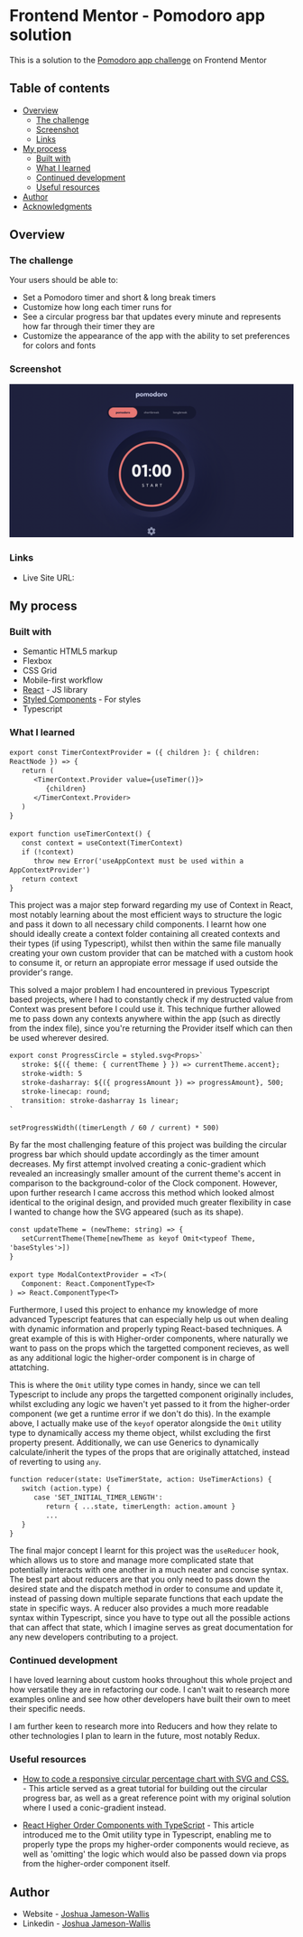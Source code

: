 # Frontend Mentor - Pomodoro app solution

This is a solution to the [Pomodoro app challenge](https://www.frontendmentor.io/challenges/pomodoro-app-KBFnycJ6G) on Frontend Mentor

## Table of contents

-  [Overview](#overview)
   -  [The challenge](#the-challenge)
   -  [Screenshot](#screenshot)
   -  [Links](#links)
-  [My process](#my-process)
   -  [Built with](#built-with)
   -  [What I learned](#what-i-learned)
   -  [Continued development](#continued-development)
   -  [Useful resources](#useful-resources)
-  [Author](#author)
-  [Acknowledgments](#acknowledgments)

## Overview

### The challenge

Your users should be able to:

-  Set a Pomodoro timer and short & long break timers
-  Customize how long each timer runs for
-  See a circular progress bar that updates every minute and represents how far through their timer they are
-  Customize the appearance of the app with the ability to set preferences for colors and fonts

### Screenshot

![](./screenshot.png)

### Links

-  Live Site URL:

## My process

### Built with

-  Semantic HTML5 markup
-  Flexbox
-  CSS Grid
-  Mobile-first workflow
-  [React](https://reactjs.org/) - JS library
-  [Styled Components](https://styled-components.com/) - For styles
-  Typescript

### What I learned

```tsx
export const TimerContextProvider = ({ children }: { children: ReactNode }) => {
   return (
      <TimerContext.Provider value={useTimer()}>
         {children}
      </TimerContext.Provider>
   )
}

export function useTimerContext() {
   const context = useContext(TimerContext)
   if (!context)
      throw new Error('useAppContext must be used within a AppContextProvider')
   return context
}
```

This project was a major step forward regarding my use of Context in React, most notably learning about the most efficient ways to structure the logic and pass it down to all necessary child components. I learnt how one should ideally create a context folder containing all created contexts and their types (if using Typescript), whilst then within the same file manually creating your own custom provider that can be matched with a custom hook to consume it, or return an appropiate error message if used outside the provider's range.

This solved a major problem I had encountered in previous Typescript based projects, where I had to constantly check if my destructed value from Context was present before I could use it. This technique further allowed me to pass down any contexts anywhere within the app (such as directly from the index file), since you're returning the Provider itself which can then be used wherever desired.

```tsx
export const ProgressCircle = styled.svg<Props>`
   stroke: ${({ theme: { currentTheme } }) => currentTheme.accent};
   stroke-width: 5
   stroke-dasharray: ${({ progressAmount }) => progressAmount}, 500;
   stroke-linecap: round;
   transition: stroke-dasharray 1s linear;
`

setProgressWidth((timerLength / 60 / current) * 500)
```

By far the most challenging feature of this project was building the circular progress bar which should update accordingly as the timer amount decreases. My first attempt involved creating a conic-gradient which revealed an increasingly smaller amount of the current theme's accent in comparison to the background-color of the Clock component. However, upon further research I came accross this method which looked almost identical to the original design, and provided much greater flexibility in case I wanted to change how the SVG appeared (such as its shape).

```tsx
const updateTheme = (newTheme: string) => {
   setCurrentTheme(Theme[newTheme as keyof Omit<typeof Theme, 'baseStyles'>])
}

export type ModalContextProvider = <T>(
   Component: React.ComponentType<T>
) => React.ComponentType<T>
```

Furthermore, I used this project to enhance my knowledge of more advanced Typescript features that can especially help us out when dealing with dynamic information and properly typing React-based techniques. A great example of this is with Higher-order components, where naturally we want to pass on the props which the targetted component recieves, as well as any additional logic the higher-order component is in charge of attatching.

This is where the `Omit` utility type comes in handy, since we can tell Typescript to include any props the targetted component originally includes, whilst excluding any logic we haven't yet passed to it from the higher-order component (we get a runtime error if we don't do this). In the example above, I actually make use of the `keyof` operator alongside the `Omit` utility type to dynamically access my theme object, whilst excluding the first property present. Additionally, we can use Generics to dynamically calculate/inherit the types of the props that are originally attatched, instead of reverting to using `any`.

```tsx
function reducer(state: UseTimerState, action: UseTimerActions) {
   switch (action.type) {
      case 'SET_INITIAL_TIMER_LENGTH':
         return { ...state, timerLength: action.amount }
         ...
   }
}
```

The final major concept I learnt for this project was the `useReducer` hook, which allows us to store and manage more complicated state that potentially interacts with one another in a much neater and concise syntax. The best part about reducers are that you only need to pass down the desired state and the dispatch method in order to consume and update it, instead of passing down multiple separate functions that each update the state in specific ways. A reducer also provides a much more readable syntax within Typescript, since you have to type out all the possible actions that can affect that state, which I imagine serves as great documentation for any new developers contributing to a project.

### Continued development

I have loved learning about custom hooks throughout this whole project and how versatile they are in refactoring our code. I can't wait to research more examples online and see how other developers have built their own to meet their specific needs.

I am further keen to research more into Reducers and how they relate to other technologies I plan to learn in the future, most notably Redux.

### Useful resources

-  [How to code a responsive circular percentage chart with SVG and CSS.](https://medium.com/@pppped/how-to-code-a-responsive-circular-percentage-chart-with-svg-and-css-3632f8cd7705) - This article served as a great tutorial for building out the circular progress bar, as well as a great reference point with my original solution where I used a conic-gradient instead.

-  [React Higher Order Components with TypeScript](https://isamatov.com/react-hoc-typescript/) - This article introduced me to the Omit utility type in Typescript, enabling me to properly type the props my higher-order components would recieve, as well as 'omitting' the logic which would also be passed down via props from the higher-order component itself.

## Author

-  Website - [Joshua Jameson-Wallis](https://joshuajamesonwallis.com)
-  Linkedin - [Joshua Jameson-Wallis](www.linkedin.com/in/joshua-jameson-wallis)
